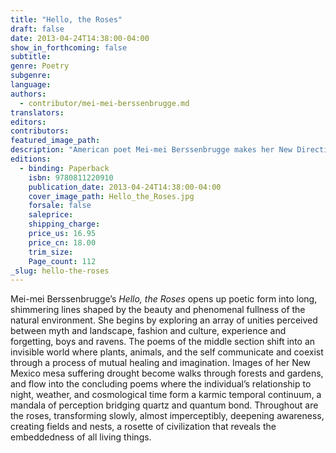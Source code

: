 ```yaml
---
title: "Hello, the Roses"
draft: false
date: 2013-04-24T14:38:00-04:00
show_in_forthcoming: false
subtitle:
genre: Poetry
subgenre:
language:
authors:
  - contributor/mei-mei-berssenbrugge.md
translators:
editors:
contributors:
featured_image_path:
description: "American poet Mei-mei Berssenbrugge makes her New Directions debut with this breathtaking new collection "
editions:
  - binding: Paperback
    isbn: 9780811220910
    publication_date: 2013-04-24T14:38:00-04:00
    cover_image_path: Hello_the_Roses.jpg
    forsale: false
    saleprice:
    shipping_charge:
    price_us: 16.95
    price_cn: 18.00
    trim_size:
    Page_count: 112
_slug: hello-the-roses
---
```


Mei-mei Berssenbrugge’s _Hello, the Roses_ opens up poetic form into long, shimmering lines shaped by the beauty and phenomenal fullness of the natural environment. She begins by exploring an array of unities perceived between myth and landscape, fashion and culture, experience and forgetting, boys and ravens. The poems of the middle section shift into an invisible world where plants, animals, and the self communicate and coexist through a process of mutual healing and imagination. Images of her New Mexico mesa suffering drought become walks through forests and gardens, and flow into the concluding poems where the individual’s relationship to night, weather, and cosmological time form a karmic temporal continuum, a mandala of perception bridging quartz and quantum bond. Throughout are the roses, transforming slowly, almost imperceptibly, deepening awareness, creating fields and nests, a rosette of civilization that reveals the embeddedness of all living things.

